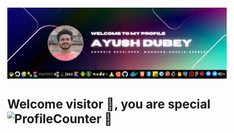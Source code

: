 ![AyushDubeyBanner](https://github.com/devAyushDubey/AyushDubey/blob/main/Ayush%20DUbey.png)
# Welcome visitor 👋, you are special&nbsp;![ProfileCounter](https://profile-counter.glitch.me/devAyushDubey/count.svg)&nbsp;🤗
